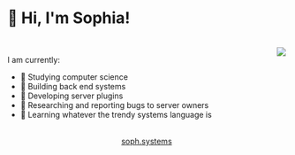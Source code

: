 # 👋 Hi, I'm Sophia!
<br>
<img align="right" src="https://streak-stats.demolab.com?user=Sophed&theme=gruvbox&hide_border=true&border_radius=12&hide_total_contributions=true">

I am currently:
- 🔎 Studying computer science
- 🔧 Building back end systems
- 🌲 Developing server plugins
- 🐛 Researching and reporting bugs to server owners
- 📖 Learning whatever the trendy systems language is

<br>

<div align="center">
  <a href="https://soph.systems">
    soph.systems
  </a>
</div>
